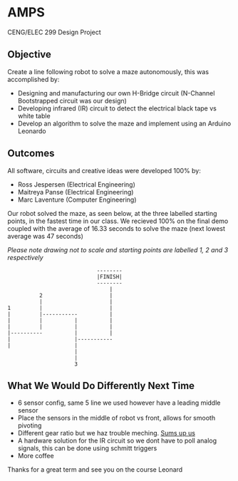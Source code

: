# AMPS
CENG/ELEC 299 Design Project

## Objective

Create a line following robot to solve a maze autonomously, this was accomplished by:

- Designing and manufacturing our own H-Bridge circuit (N-Channel Bootstrapped circuit was our design)
- Developing infrared (IR) circuit to detect the electrical black tape vs white table
- Develop an algorithm to solve the maze and implement using an Arduino Leonardo

## Outcomes

All software, circuits and creative ideas were developed 100% by:
- Ross Jespersen (Electrical Engineering) 
- Maitreya Panse (Electrical Engineering) 
- Marc Laventure (Computer Engineering) 

Our robot solved the maze, as seen below, at the three labelled starting points, in the fastest time in our class.
We recieved 100% on the final demo coupled with the average of 16.33 seconds to solve the maze (next lowest average was 47 seconds)

*Please note drawing not to scale and starting points are labelled 1, 2 and 3 respectively*
``` 
                            --------
                            |FINISH|
                            --------
                                |
          2                     |
          |                     |
1         |                     |
|         |-----------          |
|         |          |          |
|         |          |          |
|----------          |          |
|                    |-----------
|                    |
                     |
                     |
                     3
```
## What We Would Do Differently Next Time

- 6 sensor config, same 5 line we used however have a leading middle sensor
- Place the sensors in the middle of robot vs front, allows for smooth pivoting
- Different gear ratio but we haz trouble meching. [Sums up us](http://1.bp.blogspot.com/-elgq8JTN02A/UOjOnOPqATI/AAAAAAAAAWc/DAbHj8jiQ_Q/s1600/197125_429131937141818_620085953_n.jpg)
- A hardware solution for the IR circuit so we dont have to poll analog signals, this can be done using schmitt triggers
- More coffee

Thanks for a great term and see you on the course Leonard
